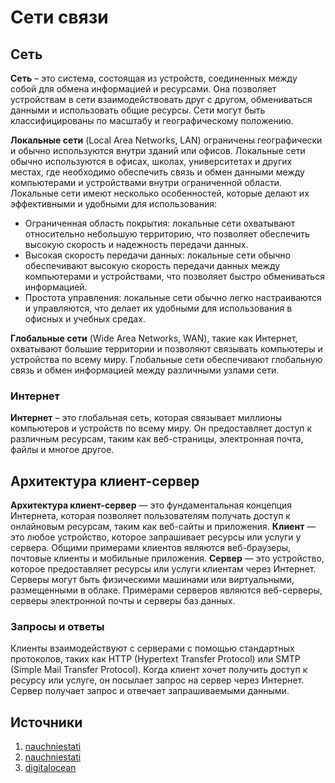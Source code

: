 # Сети связи

## Сеть

**Сеть** – это система, состоящая из устройств,
соединенных между собой для обмена информацией и ресурсами.
Она позволяет устройствам в сети взаимодействовать друг с другом,
обмениваться данными и использовать общие ресурсы.
Сети могут быть классифицированы по масштабу и географическому положению.

**Локальные сети** (Local Area Networks, LAN) ограничены географически
и обычно используются внутри зданий или офисов.
Локальные сети обычно используются в офисах, школах,
университетах и других местах,
где необходимо обеспечить связь и обмен данными 
между компьютерами и устройствами внутри ограниченной области.
Локальные сети имеют несколько особенностей, которые делают их эффективными
и удобными для использования:
- Ограниченная область покрытия: локальные сети охватывают
относительно небольшую территорию,
что позволяет обеспечить высокую скорость и надежность передачи данных.
- Высокая скорость передачи данных: локальные сети обычно обеспечивают
высокую скорость передачи данных между компьютерами и устройствами,
что позволяет быстро обмениваться информацией.
- Простота управления: локальные сети обычно легко настраиваются и управляются,
что делает их удобными для использования в офисных и учебных средах.
  
**Глобальные сети** (Wide Area Networks, WAN), такие как Интернет,
охватывают большие территории и позволяют связывать 
компьютеры и устройства по всему миру.
Глобальные сети обеспечивают глобальную связь и обмен информацией
между различными узлами сети.

### Интернет

**Интернет** – это глобальная сеть,
которая связывает миллионы компьютеров и устройств по всему миру.
Он предоставляет доступ к различным ресурсам, таким как веб-страницы,
электронная почта, файлы и многое другое.

## Архитектура клиент-сервер

**Архитектура клиент-сервер** — это фундаментальная концепция Интернета,
которая позволяет пользователям получать доступ к онлайновым ресурсам,
таким как веб-сайты и приложения.
**Клиент** — это любое устройство,
которое запрашивает ресурсы или услуги у сервера.
Общими примерами клиентов являются веб-браузеры,
почтовые клиенты и мобильные приложения.
**Сервер** — это устройство,
которое предоставляет ресурсы или услуги клиентам через Интернет.
Серверы могут быть физическими машинами или виртуальными,
размещенными в облаке.
Примерами серверов являются веб-серверы,
серверы электронной почты и серверы баз данных.

### Запросы и ответы

Клиенты взаимодействуют с серверами с помощью стандартных протоколов,
таких как HTTP (Hypertext Transfer Protocol)
или SMTP (Simple Mail Transfer Protocol).
Когда клиент хочет получить доступ к ресурсу или услуге,
он посылает запрос на сервер через Интернет.
Сервер получает запрос и отвечает запрашиваемыми данными.

## Источники

1. [nauchniestati](https://nauchniestati.ru/spravka/seti-ponyatie-opredelenie-klassifikacziya/)
2. [nauchniestati](https://nauchniestati.ru/spravka/lokalnye-i-globalnye-kompyuternye-seti/)
3. [digitalocean](https://digitalocean.ru/n/chto-takoe-internet)
